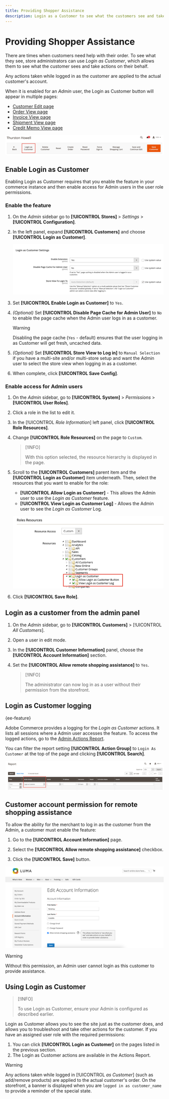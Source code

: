 ```yaml
---
title: Providing Shopper Assistance
description: Login as a Customer to see what the customers see and take actions on their behalf.
---
```


# Providing Shopper Assistance

There are times when customers need help with their order. To see what they see, store administrators can use _Login as Customer_, which allows them to see what the customer sees and take actions on their behalf.

Any actions taken while logged in as the customer are applied to the actual customer's account.

When it is enabled for an _Admin_ user, the Login as Customer button will appear in multiple pages:

* [Customer Edit page](../customers/update-account.md)
* [Order View page](../stores-purchase/order-processing.md)
* [Invoice View page](../stores-purchase/invoices.md)
* [Shipment View page](../stores-purchase/shipments.md)
* [Credit Memo View page](../stores-purchase/credit-memo-create.md)

![Login As Customer](assets/login-as-customer.png)

## Enable Login as Customer

Enabling Login as Customer requires that you enable the feature in your commerce instance and then enable access for Admin users in the user role permissions.

### Enable the feature

1. On the _Admin_ sidebar go to  **[!UICONTROL Stores]** > _Settings_ > **[!UICONTROL Configuration]**.

1. In the left panel, expand **[!UICONTROL Customers]** and choose  **[!UICONTROL Login as Customer]**.

   ![Configuration options - Login as Customer](assets/login-as-customer-view.png)

1. Set **[!UICONTROL Enable Login as Customer]** to `Yes`.

1. _(Optional)_ Set **[!UICONTROL Disable Page Cache for Admin User]** to `No` to enable the page cache when the Admin user logs in as a customer.

   >[!WARNING]
   >
   > Disabling the page cache (`Yes` - default) ensures that the user logging in as Customer will get fresh, uncached data.

1. _(Optional)_ Set **[!UICONTROL Store View to Log in]** to `Manual Selection` if you have a multi-site and/or multi-store setup and want the Admin user to select the store view when logging in as a customer.

1. When complete, click **[!UICONTROL Save Config]**.

### Enable access for Admin users

1. On the _Admin_ sidebar, go to **[!UICONTROL System]** > _Permissions_ > **[!UICONTROL User Roles]**.

1. Click a role in the list to edit it.

1. In the [!UICONTROL _Role Information_] left panel, click **[!UICONTROL Role Resources]**.

1. Change **[!UICONTROL Role Resources]** on the page to `Custom`.

   >[!INFO]
   >
   > With this option selected, the resource hierarchy is displayed in the page.

1. Scroll to the  **[!UICONTROL Customers]**  parent item and the **[!UICONTROL Login as Customer]** item underneath. Then, select the resources that you want to enable for the role:

   * **[!UICONTROL Allow Login as Customer]** - This allows the Admin user to use the _Login as Customer_ feature.
   * **[!UICONTROL View Login as Customer Log]** - Allows the Admin user to see the _Login as Customer_ Log.

   ![Role Resources - Login as Customer](assets/customers-login-as-customer-role-resources.png)

1. Click **[!UICONTROL Save Role]**.

## Login as a customer from the admin panel

1. On the _Admin_ sidebar, go to **[!UICONTROL Customers]** > [!UICONTROL _All Customers_].

1. Open a user in edit mode.

1. In the **[!UICONTROL Customer Information]** panel, choose the **[!UICONTROL Account Information]** section.

1. Set the **[!UICONTROL Allow remote shopping assistance]** to `Yes`.

   >[!INFO]
   >
   > The administrator can now log in as a user without their permission from the storefront.

## Login as Customer logging

{ee-feature}

Adobe Commerce provides a logging for the _Login as Customer_ actions. It lists all sessions where a Admin user accesses the feature. To access the logged actions, go to the [Admin Actions Report](../systems/action-log-report.md).

You can filter the report setting **[!UICONTROL Action Group]** to `Login As Customer` at the top of the page and clicking **[!UICONTROL Search]**.

![Filter the Actions Report](assets/customers-login-as-customer-log-filter.png)

## Customer account permission for remote shopping assistance

To allow the ability for the merchant to log in as the customer from the Admin, a customer must enable the feature:

1. Go to the **[!UICONTROL Account Information]** page.

1. Select the **[!UICONTROL Allow remote shopping assistance]** checkbox.

1. Click the **[!UICONTROL Save]** button.

![Account Information Page](assets/permission.png)

>[!WARNING]
>
> Without this permission, an Admin user cannot login as this customer to provide assistance.

## Using Login as Customer

>[!INFO]
>
> To use Login as Customer, ensure your Admin is configured as described earlier.

Login as Customer allows you to see the site just as the customer does, and allows you to troubleshoot and take other actions for the customer. If you have an assigned user role with the required permissions:

1. You can click **[!UICONTROL Login as Customer]** on the pages listed in the previous section.
1. The Login as Customer actions are available in the Actions Report.

>[!WARNING]
>
> Any actions taken while logged in [!UICONTROL _as Customer_] (such as add/remove products) are applied to the actual customer's order. On the storefront, a banner is displayed when you are `logged in as customer_name` to provide a reminder of the special state.
